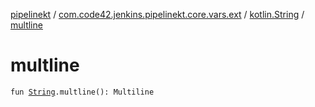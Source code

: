 [pipelinekt](../../index.md) / [com.code42.jenkins.pipelinekt.core.vars.ext](../index.md) / [kotlin.String](index.md) / [multline](./multline.md)

# multline

`fun `[`String`](https://kotlinlang.org/api/latest/jvm/stdlib/kotlin/-string/index.html)`.multline(): Multiline`